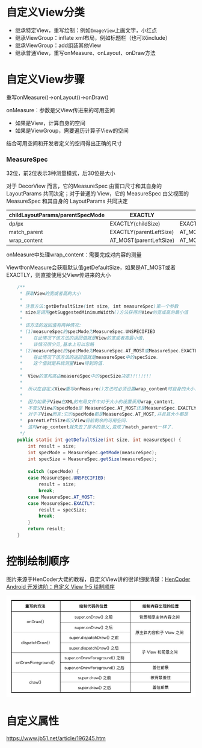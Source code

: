 # 自定义View分类

* 继承特定View，重写绘制：例如`ImageView`上画文字，小红点
* 继承ViewGroup：inflate xml布局，例如标题栏（也可以include）
* 继承ViewGroup：add组装其他View
* 继承普通View，重写onMeasure、onLayout、onDraw方法

# 自定义View步骤

重写onMeasure()->onLayout()->onDraw()

onMeasure：参数是父View传进来的可用空间

* 如果是View，计算自身的空间
* 如果是ViewGroup，需要遍历计算子View的空间

结合可用空间和开发者定义的空间得出正确的尺寸

### MeasureSpec

32位，前2位表示3种测量模式，后30位是大小

对于 DecorView 而言，它的MeasureSpec 由窗口尺寸和其自身的 LayoutParams 共同决定；对于普通的 View，它的 MeasureSpec 由父视图的 MeasureSpec 和其自身的 LayoutParams 共同决定

| childLayoutParams/parentSpecMode | EXACTLY                 | AT_MOST                 | UNSPECIFIC         |
| -------------------------------- | ----------------------- | ----------------------- | ------------------ |
| dp/px                            | EXACTLY(childSize)      | EXACTLY(childSize)      | EXACTLY(childSize) |
| match_parent                     | EXACTLY(parentLeftSize) | AT_MOST(parentLeftSize) | UNSPECIFIC         |
| wrap_content                     | AT_MOST(parentLeftSize) | AT_MOST(parentLeftSize) | UNSPECIFIC         |

onMeasure中处理wrap_content：需要完成对内容的测量

View中onMeasure会获取默认值getDefaultSize，如果是AT_MOST或者EXACTLY，则直接使用父View传进来的大小

```java
    /**
     * 获取View的宽或者高的大小
     * 
     * 注意方法:getDefaultSize(int size, int measureSpec)第一个参数
     * size是调用getSuggestedMinimumWidth()方法获得的View的宽或高的最小值
     * 
     * 该方法的返回值有两种情况:
     * (1)measureSpec的specMode为MeasureSpec.UNSPECIFIED
     *    在此情况下该方法的返回值就是View的宽或者高最小值.
     *    该情况很少见,基本上可以忽略
     * (2)measureSpec的specMode为MeasureSpec.AT_MOST或MeasureSpec.EXACTLY:
     *    在此情况下该方法的返回值就是measureSpec中的specSize.
     *    这个值就是系统测量View得到的值.
     *    
     *  View的宽和高由measureSpec中的specSize决定!!!!!!!!
     *  
     *  所以在自定义View重写onMeasure()方法时必须设置wrap_content时自身的大小.
     *  
     *  因为如果子View在XML的布局文件中对于大小的设置采用wrap_content,
     *  不管父View的specMode是 MeasureSpec.AT_MOST还是MeasureSpec.EXACTLY
     *  对于子View而言:它的specMode都是MeasureSpec.AT_MOST,并且其大小都是
     *  parentLeftSize即父View目前剩余的可用空间.
     *  这时wrap_content就失去了原本的意义,变成了match_parent一样了.
     */
    public static int getDefaultSize(int size, int measureSpec) {
        int result = size;
        int specMode = MeasureSpec.getMode(measureSpec);
        int specSize = MeasureSpec.getSize(measureSpec);

        switch (specMode) {
        case MeasureSpec.UNSPECIFIED:
            result = size;
            break;
        case MeasureSpec.AT_MOST:
        case MeasureSpec.EXACTLY:
            result = specSize;
            break;
        }
        return result;
    }
```

# 控制绘制顺序

图片来源于HenCoder大佬的教程，自定义View讲的很详细很清楚：[HenCoder Android 开发进阶：自定义 View 1-5 绘制顺序](https://hencoder.com/ui-1-5/)

![](自定义View/绘制顺序.jpg)

# 自定义属性

https://www.jb51.net/article/196245.htm
